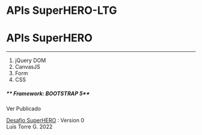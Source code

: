 # APIs SuperHERO-LTG

<h1>APIs SuperHERO</h1>
<hr>

<ol>
  <li>jQuery DOM</li>
  <li>CanvasJS</li>
   <li>Form</li>
  <li>CSS</li>
 
  </ol>
  
  <h5>** Framework: BOOTSTRAP 5**</h5>
  
 
  <p>Ver Publicado</p>
  <a href="https://latiscool.github.io/APIs_SuperHERO-LTG/">Desafio SuperHERO</a> : Version 0<br>
  Luis Torre G. 2022

